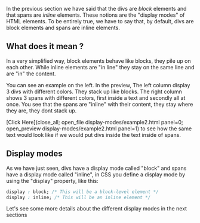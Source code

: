 In the previous section we have said that the divs are *block* elements and that spans are *inline* elements.
These notions are the "display modes" of HTML elements. To be entirely true, we have to say that, by default, divs are block elements and spans are inline elements.

## What does it mean ?

In a very simplified way, block elements behave like blocks, they pile up on each other. While inline elements are "in line" they stay on the same line and are "in" the content.

You can see an example on the left. In the preview, The left column display 3 divs with different colors. They stack up like blocks. The right column shows 3 spans with different colors, first inside a text and secondly all at once. You see that the spans are "inline" with their content, they stay where they are, they dont stack up. 

[Click Here](close_all; open_file display-modes/example2.html panel=0; open_preview display-modes/example2.html panel=1) to see how the same text would look like if we would put divs inside the text inside of spans.

## Display modes

As we have just seen, divs have a display mode called "block" and spans have a display mode called "inline", in CSS you define a display mode by using the "display" property, like this:

```css
display : block; /* This will be a block-level element */
display : inline; /* This will be an inline element */
```

Let's see some more details about the different display modes in the next sections